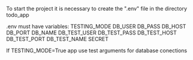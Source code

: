 To start the project it is necessary to create the ".env" file in the directory todo_app

.env must have variables:
TESTING_MODE
DB_USER
DB_PASS
DB_HOST
DB_PORT
DB_NAME
DB_TEST_USER
DB_TEST_PASS
DB_TEST_HOST
DB_TEST_PORT
DB_TEST_NAME
SECRET

If TESTING_MODE=True app use test arguments for database conections
